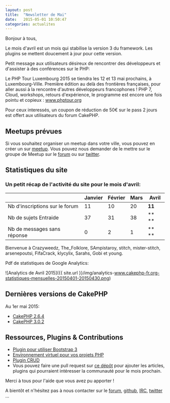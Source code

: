 ```yaml
---
layout: post
title:  "Newsletter de Mai"
date:   2015-05-01 10:50:47
categories: actualites
---
```


Bonjour à tous,

Le mois d'avril est un mois qui stabilise la version 3 du framework. Les
plugins se mettent doucement à jour pour cette version.

Petit message aux utilisateurs désireux de rencontrer des développeurs et
d'assister à des conférences sur le PHP:

Le PHP Tour Luxembourg 2015 se tiendra les 12 et 13 mai prochains, à
Luxembourg-Ville. Première édition au delà des frontières françaises, pour
aller aussi à la rencontre d'autres développeurs francophones !
PHP 7, Cloud, workshops, retours d'expérience, le programme est encore une fois
pointu et copieux : www.phptour.org

Pour ceux interessés, un coupon de réduction de 50€ sur le pass 2 jours est
offert aux utilisateurs du forum CakePHP.

Meetups prévues
---------------

Si vous souhaitez organiser un meetup dans votre ville, vous pouvez en créer un
sur [meetup](http://www.meetup.com/CakePHP-France). Vous pouvez nous demander
de le mettre sur le groupe de Meetup sur le
[forum](forum.cakephp-fr.org/viewtopic.php?id=7291) ou sur
[twitter](https://twitter.com/cakephpfr).

Statistiques du site
--------------------

### Un petit récap de l'activité du site pour le mois d'avril:


|                                 |Janvier | Février |   Mars   |  Avril |
|---------------------------------|--------|---------|----------|--------|
|Nb d'inscriptions sur le forum   |   11   |   10    |    20    | **11** |
|Nb de sujets Entraide            |   37   |   31    |    38    | ** **  |
|Nb de messages sans réponse      |   0    |   2     |    1     | ** **  |

Bienvenue à Crazyweedz, The_Folklore, SAmpistaroy, stitch, mister-stitch,
arsenepoutsi, FifaCrack, klycylix, Sarahs, Gobi et young.

Pdf de statistiques de Google Analytics:

![Analytics de Avril 2015]({{ site.url }}/img/analytics-www.cakephp-fr.org-statistiques-mensuelles-20150401-20150430.png)

Dernières versions de CakePHP
-----------------------------

Au 1er mai 2015:

- [CakePHP 2.6.4](https://github.com/cakephp/cakephp/releases/tag/2.6.4)
- [CakePHP 3.0.2](https://github.com/cakephp/cakephp/releases/tag/3.0.2)

Ressources, Plugins & Contributions
-----------------------------------

- [Plugin pour utiliser Bootstrap 3](https://github.com/FriendsOfCake/bootstrap-ui)
- [Environnement virtuel pour vos projets PHP](https://github.com/alt3/cakebox)
- [Plugin CRUD](https://github.com/FriendsOfCake/crud)
- Vous pouvez faire une pull request sur [ce dépôt](https://github.com/cakephp-fr/cakephp-fr.github.io/blob/master/_drafts/2015-05-01-newsletter-mai-2015.md) pour ajouter les articles, plugins qui pourraient intéresser la communauté
pour le mois prochain.


Merci à tous pour l'aide que vous avez pu apporter !


A bientôt et n'hésitez pas à nous contacter sur le
[forum](http://forum.cakephp-fr.org), [github](https://github.com/cakephp-fr),
[IRC](http://www.cakephp-fr.org/irc), [twitter](https://twitter.com/cakephpfr) ...
